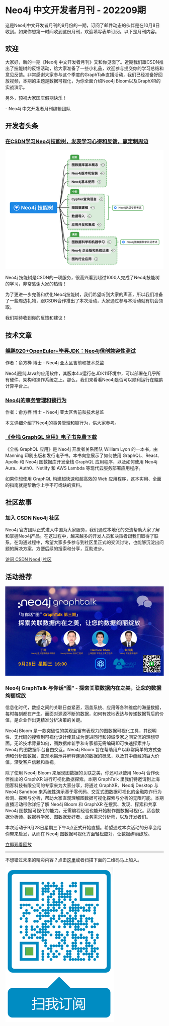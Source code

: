 # Neo4j 中文开发者月刊 - 202209期

这是Neo4j中文开发者月刊的9月份的一期，订阅了邮件动态的伙伴是在10月8日收到。如果你想第一时间收到这份月刊，欢迎填写表单订阅。以下是月刊内容。

## 欢迎

大家好，新的一期《Neo4j 中文开发者月刊》又和你见面了。近期我们跟CSDN推出了技能树的反馈活动，给大家准备了一些小礼品，欢迎参与提交你的学习总结和意见反馈。非常感谢大家参与这个季度的GraphTalk直播活动，我们已经准备好回放视频，本期的主题是数据可视化，为你全面介绍Neo4j Bloom以及GraphXR的实战演示。

另外，预祝大家国庆假期快乐！

\- Neo4j 中文开发者月刊编辑团队 

## 开发者头条

### [在CSDN学习Neo4j技能树，发表学习心得和反馈，赢定制周边](https://bbs.csdn.net/topics/608068313)

![img](dev-newsletter-202209/gLlFTgntIKa1dPSI4m3fkEyxxYikzEObaMhFbJ36qhvqKpG2keMYICzIuEWpobwXaFe2LCC4uhwpyc02vg7KO_nVF3e9ZFN3SlsoZqfLynx9X7nRlRtFNzouLNXZjBKsTC0OTgsDyIDswYmg14A1fAdvadqxosr4PakDjsnBSsS_aowRG78vAC9OSffk4w.png)

Neo4j 技能树是CSDN的一项服务，很高兴看到超过1000人完成了Neo4j技能树的学习，非常感谢大家的热情！

为了更进一步完善和优化Neo4j技能树，我们希望听到大家的声音，所以我们准备了一些周边礼物，跟CSDN合作推出了本次活动，大家通过参与本活动就有机会领取。

我们期待收到你的反馈和建议！

## 技术文章

### [鲲鹏920+OpenEuler+毕昇JDK：Neo4j信创兼容性测试](https://blog.csdn.net/GraphWay/article/details/119778503)

作者：俞方桦 博士 - Neo4j 亚太区售前和技术总监

Neo4j是纯Java的应用软件，其版本4.x运行在JDK11环境中，可以部署在几乎所有硬件、架构和操作系统之上。那么，我们来看看Neo4j是否可以顺利运行在鲲鹏计算平台上。

### [Neo4j的事务管理和锁行为](https://blog.csdn.net/GraphWay/article/details/119778024)

作者：俞方桦 博士 - Neo4j 亚太区售前和技术总监

本文详细介绍了Neo4j的事务管理和锁行为，供大家参考。

### [《全栈 GraphQL 应用》电子书免费下载](https://neo4j.com/fullstack-graphql-applications-react-nodejs-neo4j/?ref=shiny-dev-newsletter09)

 《全栈 GraphQL 应用》是 Neo4j 开发者关系团队 William Lyon 的一本书，由 Manning 印刷出版和发行电子书。本书向您展示了如何使用 GraphQL、React、Apollo 和 Neo4j 图数据库开发全栈 GraphQL 应用程序，以及如何使用 Neo4j Aura、Auth0、Netlify 和 AWS Lambda 等现代云服务部署应用程序。

如果你想使用 GraphQL 构建超快速和超高效的 Web 应用程序，这本实用、全面的指南就是帮助你上手不可或缺的资料。

## 社区故事

### 加入 CSDN Neo4j 社区

Neo4j 官方团队正式进入中国为大家服务，我们通过本地化的交流帮助大家了解和掌握Neo4j产品。在这过程中，越来越多的开发人员和决策者跟我们取得了联系，在沟通过程中，希望大家多多参与到社区里正式的交流讨论，也能够沉淀出问题的解决方案，方便后续的搜索和分享，互助进步。

[访问 CSDN Neo4j 社区](https://bbs.csdn.net/forums/neo4j)

## 活动推荐

![img](dev-newsletter-202209/Vkd5fu4em2qKPBCWwoWfu6m79TUbsoKbaEcIA7JEDgF9gjnq2ukztXggevoHyglW-jJdNc4v0MxOQjXOyeLcRspTtlyXFZxDkEHluiqTtsS4ymXd65Jaisbv1MIBNTL3cxYO7xY5RTs1ewmOBMcjQtTlja8DgzE9ySYVcQ_uLmoYesicvYb6e-zWOOqHng.png)

### Neo4j GraphTalk 与你话“图” - 探索关联数据内在之美，让您的数据绚丽绽放

信息化时代，数据之间的关联日益紧密，涵盖系统、应用等各种维度的海量数据，每时每刻都在产生。而面对源源不断的数据，如何有效地表达与传递数据背后的价值，是企业作出更精准分析决策的关键。

Neo4j Bloom 是一款突破性的美观且富有表现力的图数据可视化工具，其说明性、无代码的搜索到可视化设计使其成为促进同行和领域专家之间交流的理想界面。无论技术背景如何，图数据库新手和专家都无需编码即可快速探索并与 Neo4j 的图数据平台自由交互。Neo4j Bloom 旨在帮助用户以非常简单的方式查询和分析图数据，直观地揭示并解释连通的数据的概念，以及其中蕴藏的巨大价值。深受客户信赖和重视。

除了使用 Neo4j Bloom 来展现图数据的关联之美，你还可以使用 Neo4j 合作伙伴推出的 GraphXR 进行可视化数据探索。本期 GraphTalk 里我们特邀请到上海图客科技有限公司的专家来为大家分享，将通过 GraphXR、Neo4j Desktop 与 Neo4j Sandbox 来系统性演示基于零代码、交互式图数据可视化的金融欺诈行为检测、探索与分析，帮助大家直观理解图数据可视化探索与分析的无限可能。本期直播活动带你详细了解 Neo4j Bloom 和 GraphXR 在搜索、发现、探索和共享 Neo4j 图数据可视化的能力。无需编程经验也能开始制作图数据可视化。适合数据分析师、数据科学家、图数据爱好者、业务需求分析师，以及开发者们。

本次活动于9月28日星期三下午4点正式开始直播。希望通过本次活动的分享会给你带来启发，从而在 Neo4j 图数据可视化方面轻松应对，让数据绚丽绽放。

[立即观看回放](https://www.bilibili.com/video/BV1Yt4y1w7tg/)

---

不想错过未来的精彩内容？点击[这里](https://go.neo4j.com/china-opt-in.html)或者扫描下面的二维码马上加入。

![img](dev-newsletter-202209/dev-edm-qr.png)